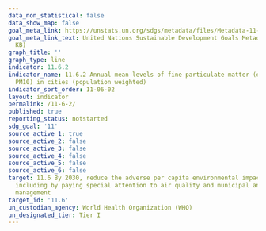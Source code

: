 ```yaml
---
data_non_statistical: false
data_show_map: false
goal_meta_link: https://unstats.un.org/sdgs/metadata/files/Metadata-11-06-02.pdf
goal_meta_link_text: United Nations Sustainable Development Goals Metadata (PDF 211
  KB)
graph_title: ''
graph_type: line
indicator: 11.6.2
indicator_name: 11.6.2 Annual mean levels of fine particulate matter (e.g. PM2.5 and
  PM10) in cities (population weighted)
indicator_sort_order: 11-06-02
layout: indicator
permalink: /11-6-2/
published: true
reporting_status: notstarted
sdg_goal: '11'
source_active_1: true
source_active_2: false
source_active_3: false
source_active_4: false
source_active_5: false
source_active_6: false
target: 11.6 By 2030, reduce the adverse per capita environmental impact of cities,
  including by paying special attention to air quality and municipal and other waste
  management
target_id: '11.6'
un_custodian_agency: World Health Organization (WHO)
un_designated_tier: Tier I
---
```

